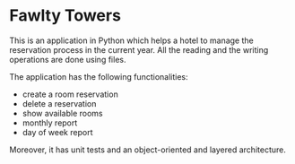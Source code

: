 Fawlty Towers
=============

This is an application in Python which helps a hotel to manage the reservation process in the current year. All the reading and the writing operations are done using files.

The application has the following functionalities:
  * create a room reservation
  * delete a reservation
  * show available rooms
  * monthly report
  * day of week report

Moreover, it has unit tests and an object-oriented and layered architecture. 
